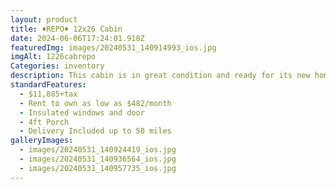 ```yaml
---
layout: product
title: ♦️REPO♦️ 12x26 Cabin
date: 2024-06-06T17:24:01.918Z
featuredImg: images/20240531_140914993_ios.jpg
imgAlt: 1226cabrepo
Categories: inventory
description: This cabin is in great condition and ready for its new home!
standardFeatures:
  - $11,885+tax
  - Rent to own as low as $482/month
  - Insulated windows and door
  - 4ft Porch
  - Delivery Included up to 50 miles
galleryImages:
  - images/20240531_140924419_ios.jpg
  - images/20240531_140936564_ios.jpg
  - images/20240531_140957735_ios.jpg
---
```

